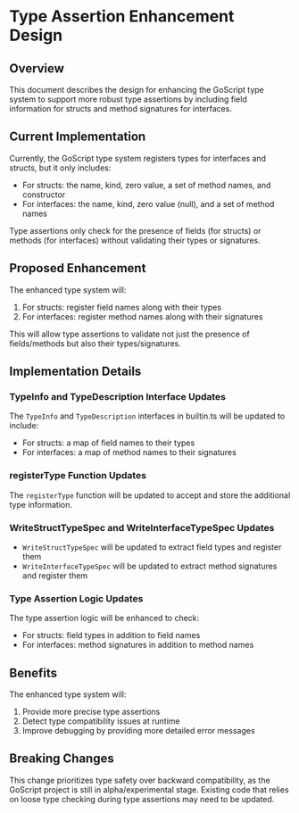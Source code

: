 # Type Assertion Enhancement Design

## Overview
This document describes the design for enhancing the GoScript type system to support more robust type assertions by including field information for structs and method signatures for interfaces.

## Current Implementation
Currently, the GoScript type system registers types for interfaces and structs, but it only includes:
- For structs: the name, kind, zero value, a set of method names, and constructor
- For interfaces: the name, kind, zero value (null), and a set of method names

Type assertions only check for the presence of fields (for structs) or methods (for interfaces) without validating their types or signatures.

## Proposed Enhancement
The enhanced type system will:
1. For structs: register field names along with their types
2. For interfaces: register method names along with their signatures

This will allow type assertions to validate not just the presence of fields/methods but also their types/signatures.

## Implementation Details

### TypeInfo and TypeDescription Interface Updates
The `TypeInfo` and `TypeDescription` interfaces in builtin.ts will be updated to include:
- For structs: a map of field names to their types
- For interfaces: a map of method names to their signatures

### registerType Function Updates
The `registerType` function will be updated to accept and store the additional type information.

### WriteStructTypeSpec and WriteInterfaceTypeSpec Updates
- `WriteStructTypeSpec` will be updated to extract field types and register them
- `WriteInterfaceTypeSpec` will be updated to extract method signatures and register them

### Type Assertion Logic Updates
The type assertion logic will be enhanced to check:
- For structs: field types in addition to field names
- For interfaces: method signatures in addition to method names

## Benefits
The enhanced type system will:
1. Provide more precise type assertions
2. Detect type compatibility issues at runtime
3. Improve debugging by providing more detailed error messages

## Breaking Changes
This change prioritizes type safety over backward compatibility, as the GoScript project is still in alpha/experimental stage. Existing code that relies on loose type checking during type assertions may need to be updated.
